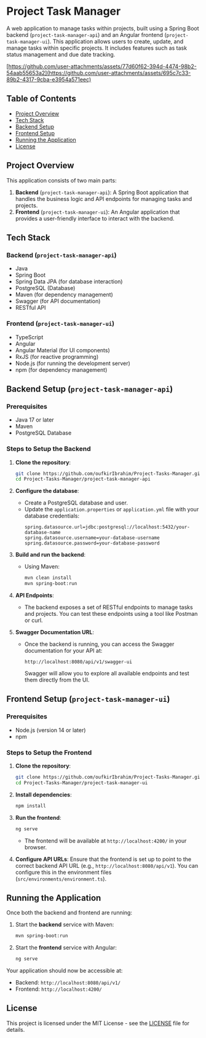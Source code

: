 # Project Task Manager

A web application to manage tasks within projects, built using a Spring Boot backend (`project-task-manager-api`) and an Angular frontend (`project-task-manager-ui`). This application allows users to create, update, and manage tasks within specific projects. It includes features such as task status management and due date tracking.

[https://github.com/user-attachments/assets/77d60f62-394d-4474-98b2-54aab55653a2](https://github.com/user-attachments/assets/695c7c33-89b2-4317-9cba-e3954a571eec)

## Table of Contents

- [Project Overview](#project-overview)
- [Tech Stack](#tech-stack)
- [Backend Setup](#backend-setup)
- [Frontend Setup](#frontend-setup)
- [Running the Application](#running-the-application)
- [License](#license)

## Project Overview

This application consists of two main parts:
1. **Backend** (`project-task-manager-api`): A Spring Boot application that handles the business logic and API endpoints for managing tasks and projects.
2. **Frontend** (`project-task-manager-ui`): An Angular application that provides a user-friendly interface to interact with the backend.

## Tech Stack

### Backend (`project-task-manager-api`)
- Java
- Spring Boot
- Spring Data JPA (for database interaction)
- PostgreSQL (Database)
- Maven (for dependency management)
- Swagger (for API documentation)
- RESTful API

### Frontend (`project-task-manager-ui`)
- TypeScript
- Angular
- Angular Material (for UI components)
- RxJS (for reactive programming)
- Node.js (for running the development server)
- npm (for dependency management)

## Backend Setup (`project-task-manager-api`)

### Prerequisites
- Java 17 or later
- Maven
- PostgreSQL Database

### Steps to Setup the Backend

1. **Clone the repository**:
    ```bash
    git clone https://github.com/oufkirIbrahim/Project-Tasks-Manager.git
    cd Project-Tasks-Manager/project-task-manager-api
    ```

2. **Configure the database**:
    - Create a PostgreSQL database and user.
    - Update the `application.properties` or `application.yml` file with your database credentials:
        ```properties
        spring.datasource.url=jdbc:postgresql://localhost:5432/your-database-name
        spring.datasource.username=your-database-username
        spring.datasource.password=your-database-password
        ```

3. **Build and run the backend**:
    - Using Maven:
        ```bash
        mvn clean install
        mvn spring-boot:run
        ```

4. **API Endpoints**: 
    - The backend exposes a set of RESTful endpoints to manage tasks and projects. You can test these endpoints using a tool like Postman or curl.
    
5. **Swagger Documentation URL**:
    - Once the backend is running, you can access the Swagger documentation for your API at:
      ```
      http://localhost:8080/api/v1/swagger-ui
      ```
      Swagger will allow you to explore all available endpoints and test them directly from the UI.

## Frontend Setup (`project-task-manager-ui`)

### Prerequisites
- Node.js (version 14 or later)
- npm

### Steps to Setup the Frontend

1. **Clone the repository**:
    ```bash
    git clone https://github.com/oufkirIbrahim/Project-Tasks-Manager.git
    cd Project-Tasks-Manager/project-task-manager-ui
    ```

2. **Install dependencies**:
    ```bash
    npm install
    ```

3. **Run the frontend**:
    ```bash
    ng serve
    ```

    - The frontend will be available at `http://localhost:4200/` in your browser.

4. **Configure API URLs**: Ensure that the frontend is set up to point to the correct backend API URL (e.g., `http://localhost:8080/api/v1`). You can configure this in the environment files (`src/environments/environment.ts`).

## Running the Application

Once both the backend and frontend are running:

1. Start the **backend** service with Maven:
    ```bash
    mvn spring-boot:run
    ```

2. Start the **frontend** service with Angular:
    ```bash
    ng serve
    ```

Your application should now be accessible at:
- Backend: `http://localhost:8080/api/v1/`
- Frontend: `http://localhost:4200/`

## License

This project is licensed under the MIT License - see the [LICENSE](LICENSE) file for details.


